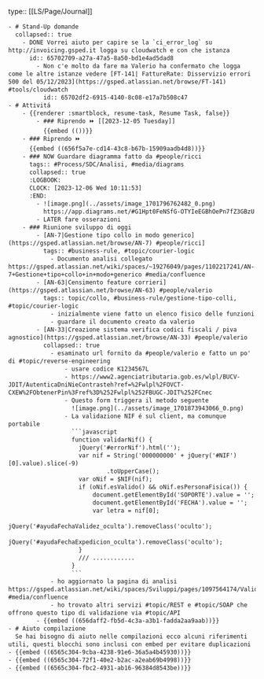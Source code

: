 type:: [[LS/Page/Journal]]

	- # Stand-Up domande
	  collapsed:: true
		- DONE Vorrei aiuto per capire se la `ci_error_log` su http://invoicing.gsped.it logga su cloudwatch e con che istanza
		  id:: 65702709-a27a-47a5-8a50-bd1e4ad5dad8
			- Non c'e molto da fare ma Valerio ha confermato che logga come le altre istanze vedere [FT-141| FattureRate: Disservizio errori 500 del 05/12/2023](https://gsped.atlassian.net/browse/FT-141) #tools/cloudwatch
			  id:: 65702df2-6915-4140-8c08-e17a7b508c47
	- # Attivitá
		- {{renderer :smartblock, resume-task, Resume Task, false}}
			- ### Riprendo ⏩️ [[2023-12-05 Tuesday]]
			  {{embed (())}}
		- ### Riprendo ⏩️
		  {{embed ((656f5a7e-cd14-43c8-b67b-15909aadb4d8))}}
		- ### NOW Guardare diagramma fatto da #people/ricci 
		  tags:: #Process/SDC/Analisi, #media/diagrams
		  collapsed:: true
		  :LOGBOOK:
		  CLOCK: [2023-12-06 Wed 10:11:53]
		  :END:
			- ![image.png](../assets/image_1701796762482_0.png)
			  https://app.diagrams.net/#G1Hpt0FeNSfG-OTYIeEGBhOePn7fZ3GBzU
			- LATER fare osserazioni
		- ### Riunione sviluppo di oggi
			- [AN-7|Gestione tipo collo in modo generico](https://gsped.atlassian.net/browse/AN-7) #people/ricci]
			  tags:: #business-rule, #topic/courier-logic
				- Documento analisi collegato https://gsped.atlassian.net/wiki/spaces/~19276049/pages/1102217241/AN-7+Gestione+tipo+collo+in+modo+generico #media/confluence
			- [AN-63|Censimento feature corrieri](https://gsped.atlassian.net/browse/AN-63) #people/valerio
			  tags:: topic/collo, #business-rule/gestione-tipo-colli, #topic/courier-logic
				- inizialmente viene fatto un elenco fisico delle funzioni
				- guardare il documento creato da valerio
			- [AN-33|Creazione sistema verifica codici fiscali / piva  agnostico](https://gsped.atlassian.net/browse/AN-33) #people/valerio
			  collapsed:: true
				- esaminato url fornito da #people/valerio e fatto un po' di #topic/reverse-engineering
					- usare codice K1234567L
					- https://www2.agenciatributaria.gob.es/wlpl/BUCV-JDIT/AutenticaDniNieContrasteh?ref=%2Fwlpl%2FOVCT-CXEW%2FObtenerPin%3Fref%3D%252Fwlpl%252FBUGC-JDIT%252FCnec
					- Questo form triggera il metodo seguente
					  ![image.png](../assets/image_1701873943066_0.png)
					- La validazione NIF é sul client, ma comunque portabile
					  ```javascript
					  function validarNif() {
					  	jQuery('#errorNif').html('');
					  	var nif = String('000000000' + jQuery('#NIF')[0].value).slice(-9)
					  			.toUpperCase();
					  	var oNif = $NIF(nif);
					  	if (oNif.esValido() && oNif.esPersonaFisica()) {
					  		document.getElementById('SOPORTE').value = '';
					  		document.getElementById('FECHA').value = '';
					  		var letra = nif[0];
					  		jQuery('#ayudaFechaValidez_oculta').removeClass('oculto');
					  		jQuery('#ayudaFechaExpedicion_oculta').removeClass('oculto');
					  	}
					    /// ............
					  }
					  ```
				- ho aggiornato la pagina di analisi https://gsped.atlassian.net/wiki/spaces/Sviluppi/pages/1097564174/Validazione+p.iva+c.f. #media/confluence
				- ho trovato altri servizi #topic/REST e #topic/SOAP che offrono questo tipo di validazione via #topic/API
			- {{embed ((656daff2-fb5d-4c3a-a3b1-fadda2aa9aab))}}
	- # Aiuto compilazione
	  Se hai bisogno di aiuto nelle compilazioni ecco alcuni riferimenti utili, questi blocchi sono inclusi con embed per evitare duplicazioni
	- {{embed ((6565c304-9cba-4238-91e6-36a5a4b45930))}}
	- {{embed ((6565c304-72f1-40e2-b2ac-a2eab69b4998))}}
	- {{embed ((6565c304-fbc2-4931-ab16-96384d8543be))}}
